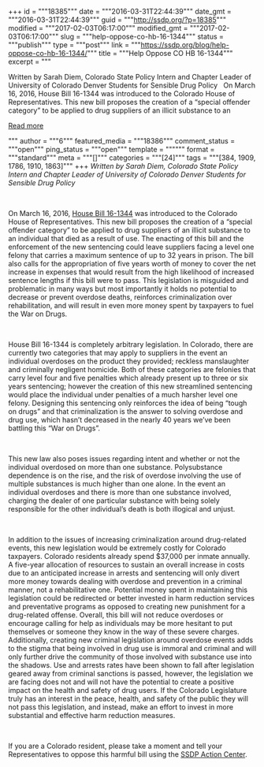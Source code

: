 +++
id = """18385"""
date = """2016-03-31T22:44:39"""
date_gmt = """2016-03-31T22:44:39"""
guid = """http://ssdp.org/?p=18385"""
modified = """2017-02-03T06:17:00"""
modified_gmt = """2017-02-03T06:17:00"""
slug = """help-oppose-co-hb-16-1344"""
status = """publish"""
type = """post"""
link = """https://ssdp.org/blog/help-oppose-co-hb-16-1344/"""
title = """Help Oppose CO HB 16-1344"""
excerpt = """<p>Written by Sarah Diem, Colorado State Policy Intern and Chapter Leader of University of Colorado Denver Students for Sensible Drug Policy &nbsp; On March 16, 2016, House Bill 16-1344 was introduced to the Colorado House of Representatives. This new bill proposes the creation of a “special offender category” to be applied to drug suppliers of an illicit substance to an</p>
<div class="h10"></div>
<p><a class="more-link2 flat" href="https://ssdp.org/blog/help-oppose-co-hb-16-1344/">Read more</a></p>
"""
author = """6"""
featured_media = """18386"""
comment_status = """open"""
ping_status = """open"""
template = """"""
format = """standard"""
meta = """[]"""
categories = """[24]"""
tags = """[384, 1909, 1786, 1910, 1863]"""
+++
<span style="font-weight: 400;"><em>Written by Sarah Diem, Colorado State Policy Intern and Chapter Leader of University of Colorado Denver Students for Sensible Drug Policy
</em></span>

&nbsp;

<span style="font-weight: 400;">
On March 16, 2016, <a href="https://docs.google.com/document/d/1IlGRzB-NqJK-8aVUHomLZDyjUcGQT6JuVZrPpykqH1E/edit?usp=sharing" target="_blank">House Bill 16-1344</a> was introduced to the Colorado House of Representatives. This new bill proposes the creation of a “special offender category” to be applied to drug suppliers of an illicit substance to an individual that died as a result of use. The enacting of this bill and the enforcement of the new sentencing could leave suppliers facing a level one felony that carries a maximum sentence of up to 32 years in prison. The bill also calls for the appropriation of five years worth of money to cover the net increase in expenses that would result from the high likelihood of increased sentence lengths if this bill were to pass. This legislation is misguided and problematic in many ways but most importantly it holds no potential to decrease or prevent overdose deaths, reinforces criminalization over rehabilitation, and will result in even more money spent by taxpayers to fuel the War on Drugs. </span>

&nbsp;

<span style="font-weight: 400;">House Bill 16-1344 is completely arbitrary legislation. In Colorado, there are currently two categories that may apply to suppliers in the event an individual overdoses on the product they provided; reckless manslaughter and criminally negligent homicide. Both of these categories are felonies that carry level four and five penalties which already present up to three or six years sentencing</span><span style="font-weight: 400;">; however the creation of this new streamlined sentencing would place the individual under penalties of a much harsher level one felony. Designing this sentencing only reinforces the idea of being “tough on drugs” and that criminalization is the answer to solving overdose and drug use, which hasn’t decreased in the nearly 40 years we’ve been battling this “War on Drugs”.</span>

&nbsp;

<span style="font-weight: 400;">This new law also poses issues regarding intent and whether or not the individual overdosed on more than one substance. Polysubstance dependence is on the rise, and the risk of overdose involving the use of multiple substances is much higher than one alone</span><span style="font-weight: 400;">. In the event an individual overdoses and there is more than one substance involved, charging the dealer of one particular substance with being solely responsible for the other individual&#8217;s death is both illogical and unjust.</span>

&nbsp;

<span style="font-weight: 400;">In addition to the issues of increasing criminalization around drug-related events, this new legislation would be extremely costly for Colorado taxpayers. Colorado residents already spend $37,000 per inmate annually</span><span style="font-weight: 400;">. A five-year allocation of resources to sustain an overall increase in costs due to an anticipated increase in arrests and sentencing will only divert more money towards dealing with overdose and prevention in a criminal manner, not a rehabilitative one. Potential money spent in maintaining this legislation could be redirected or better invested in harm reduction services and preventative programs as opposed to creating new punishment for a drug-related offense. </span>
<span style="font-weight: 400;">Overall, this bill will not reduce overdoses or encourage calling for help as individuals may be more hesitant to put themselves or someone they know in the way of these severe charges. Additionally, creating new criminal legislation around overdose events adds to the stigma that being involved in drug use is immoral and criminal and will only further drive the community of those involved with substance use into the shadows. Use and arrests rates have been shown to fall after legislation geared away from criminal sanctions is passed</span><span style="font-weight: 400;">, however, the legislation we are facing does not and will not have the potential to create a positive impact on the health and safety of drug users. If the Colorado Legislature truly has an interest in the peace, health, and safety of the public they will not pass this legislation, and instead, make an effort to invest in more substantial and effective harm reduction measures.</span>

&nbsp;

If you are a Colorado resident, please take a moment and tell your Representatives to oppose this harmful bill using the <a href="http://ssdp.org/action/co-hb-16-1344/" target="_blank">SSDP Action Center</a>.
